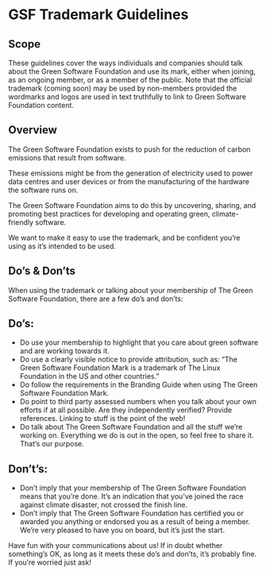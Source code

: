 # GSF Trademark Guidelines
## Scope

These guidelines cover the ways individuals and companies should talk about the Green Software Foundation and use its mark, either when joining, as an ongoing member, or as a member of the public. Note that the official trademark (coming soon) may be used by non-members provided the wordmarks and logos are used in text truthfully to link to Green Software Foundation content.

## Overview

The Green Software Foundation exists to push for the reduction of carbon emissions that result from software.

These emissions might be from the generation of electricity used to power data centres and user devices or from the manufacturing of the hardware the software runs on.

The Green Software Foundation aims to do this by uncovering, sharing, and promoting best practices for developing and operating green, climate-friendly software.

We want to make it easy to use the trademark, and be confident you’re using as it’s intended to be used.

## Do’s & Don’ts

When using the trademark or talking about your membership of The Green Software Foundation, there are a few do’s and don’ts:

## Do’s:

 - Do use your membership to highlight that you care about green software and are working towards it.
 - Do use a clearly visible notice to provide attribution, such as: “The Green Software Foundation Mark is a trademark of The Linux Foundation in the US and other countries.”
 - Do follow the requirements in the Branding Guide when using The Green Software Foundation Mark.
 - Do point to third party assessed numbers when you talk about your own efforts if at all possible. Are they independently verified? Provide references. Linking to stuff is the point of the web!
 - Do talk about The Green Software Foundation and all the stuff we’re working on. Everything we do is out in the open, so feel free to share it. That’s our purpose.

## Don’t’s:
- Don’t imply that your membership of The Green Software Foundation means that you’re done. It’s an indication that you’ve joined the race against climate disaster, not crossed the finish line.
- Don’t imply that The Green Software Foundation has certified you or awarded you anything or endorsed you as a result of being a member. We’re very pleased to have you on board, but it’s just the start.

Have fun with your communications about us! If in doubt whether something’s OK, as long as it meets these do’s and don’ts, it’s probably fine. If you’re worried just ask!